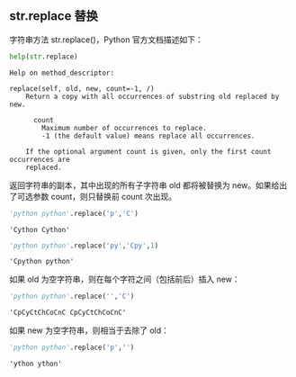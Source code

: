 ## str.replace 替换

字符串方法 str.replace()，Python 官方文档描述如下：


```python
help(str.replace)
```

    Help on method_descriptor:
    
    replace(self, old, new, count=-1, /)
        Return a copy with all occurrences of substring old replaced by new.
        
          count
            Maximum number of occurrences to replace.
            -1 (the default value) means replace all occurrences.
        
        If the optional argument count is given, only the first count occurrences are
        replaced.
    
    

返回字符串的副本，其中出现的所有子字符串 old 都将被替换为 new。如果给出了可选参数 count，则只替换前 count 次出现。


```python
'python python'.replace('p','C')
```




    'Cython Cython'




```python
'python python'.replace('py','Cpy',1)
```




    'Cpython python'



如果 old 为空字符串，则在每个字符之间（包括前后）插入 new：


```python
'python python'.replace('','C')
```




    'CpCyCtChCoCnC CpCyCtChCoCnC'



如果 new 为空字符串，则相当于去除了 old：


```python
'python python'.replace('p','')
```




    'ython ython'


